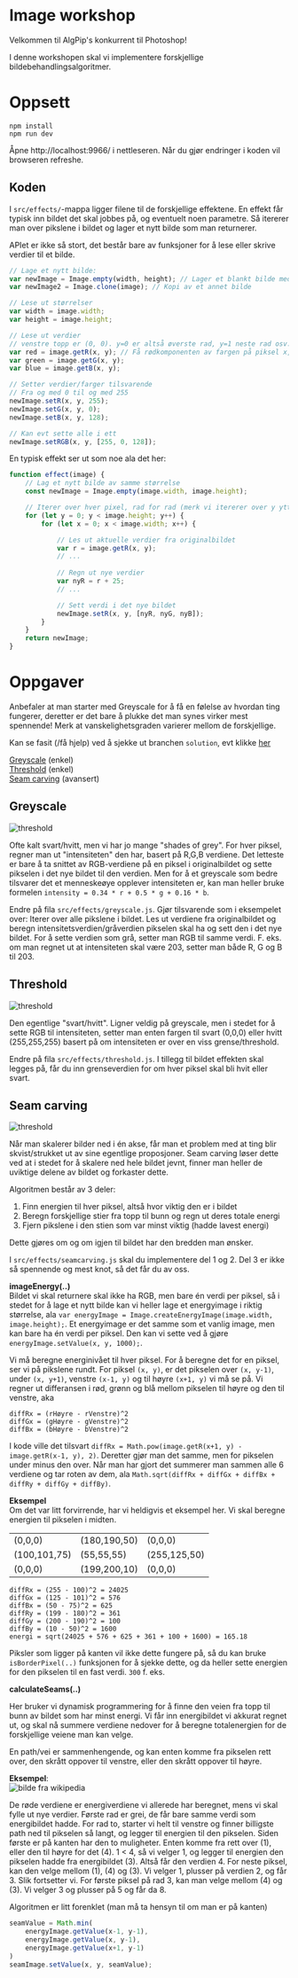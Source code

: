 # Image workshop

Velkommen til AlgPip's konkurrent til Photoshop!

I denne workshopen skal vi implementere forskjellige bildebehandlingsalgoritmer.


# Oppsett

```
npm install
npm run dev
```

Åpne http://localhost:9966/ i nettleseren. Når du gjør endringer i koden vil browseren
refreshe.

## Koden

I `src/effects/`-mappa ligger filene til de forskjellige effektene. En effekt får typisk inn bildet det skal jobbes på, og eventuelt noen parametre.
Så itererer man over pikslene i bildet og lager et nytt bilde som man returnerer.

APIet er ikke så stort, det består bare av funksjoner for å lese eller skrive verdier til et bilde.

```javascript
// Lage et nytt bilde:
var newImage = Image.empty(width, height); // Lager et blankt bilde med en viss størrelse
var newImage2 = Image.clone(image); // Kopi av et annet bilde

// Lese ut størrelser
var width = image.width;
var height = image.height;

// Lese ut verdier
// venstre topp er (0, 0). y=0 er altså øverste rad, y=1 neste rad osv.
var red = image.getR(x, y); // Få rødkomponenten av fargen på piksel x,y
var green = image.getG(x, y);
var blue = image.getB(x, y);

// Setter verdier/farger tilsvarende
// Fra og med 0 til og med 255
newImage.setR(x, y, 255);
newImage.setG(x, y, 0);
newImage.setB(x, y, 128);

// Kan evt sette alle i ett
newImage.setRGB(x, y, [255, 0, 128]);
```

En typisk effekt ser ut som noe ala det her:

```javascript
function effect(image) {
    // Lag et nytt bilde av samme størrelse
    const newImage = Image.empty(image.width, image.height);

    // Iterer over hver pixel, rad for rad (merk vi itererer over y ytterst)
    for (let y = 0; y < image.height; y++) {
        for (let x = 0; x < image.width; x++) {

            // Les ut aktuelle verdier fra originalbildet
            var r = image.getR(x, y);
            // ...
            
            // Regn ut nye verdier
            var nyR = r + 25;
            // ...

            // Sett verdi i det nye bildet
            newImage.setR(x, y, [nyR, nyG, nyB]);
        }
    }
    return newImage;
}


```

# Oppgaver

Anbefaler at man starter med Greyscale for å få en følelse av hvordan ting fungerer,
deretter er det bare å plukke det man synes virker mest spennende! Merk at vanskelighetsgraden
varierer mellom de forskjellige.

Kan se fasit (/få hjelp) ved å sjekke ut branchen `solution`, evt klikke [her](https://github.com/Matsemann/image-workshop/tree/solution/src/effects)

[Greyscale](#Greyscale) (enkel)  
[Threshold](#Threshold) (enkel)  
[Seam carving](#Seam-carving) (avansert)


## Greyscale

![threshold](docs/examples/greyscale.png)

Ofte kalt svart/hvitt, men vi har jo mange "shades of grey". For hver piksel, regner man ut "intensiteten"
den har, basert på R,G,B verdiene. Det letteste er bare å ta snittet av RGB-verdiene på en piksel i originalbildet og sette
pikselen i det nye bildet til den verdien. Men for å et greyscale som bedre tilsvarer det et menneskeøye opplever intensiteten er,
kan man heller bruke formelen `intensity = 0.34 * r + 0.5 * g + 0.16 * b`.

Endre på fila `src/effects/greyscale.js`. Gjør tilsvarende som i eksempelet over:
Iterer over alle pikslene i bildet. Les ut verdiene fra originalbildet og beregn intensitetsverdien/gråverdien
pikselen skal ha og sett den i det nye bildet. For å sette verdien som grå, setter man RGB til samme verdi. F. eks. om man
regnet ut at intensiteten skal være 203, setter man både R, G og B til 203.


## Threshold

![threshold](docs/examples/threshold.png)

Den egentlige "svart/hvitt". Ligner veldig på greyscale, men i stedet for å sette RGB til intensiteten,
setter man enten fargen til svart (0,0,0) eller hvitt (255,255,255) basert på om intensiteten er over en viss grense/threshold.

Endre på fila `src/effects/threshold.js`. I tillegg til bildet effekten skal legges på, får du inn grenseverdien for om hver piksel skal bli hvit eller svart.

## Seam carving

![threshold](docs/examples/seamcarving.png)

Når man skalerer bilder ned i én akse, får man et problem med at ting blir skvist/strukket ut av sine egentlige proposjoner.
Seam carving løser dette ved at i stedet for å skalere ned hele bildet jevnt, finner man heller de 
uviktige delene av bildet og forkaster dette.

Algoritmen består av 3 deler:
1. Finn energien til hver piksel, altså hvor viktig den er i bildet
2. Beregn forskjellige stier fra topp til bunn og regn ut deres totale energi
3. Fjern pikslene i den stien som var minst viktig (hadde lavest energi)

Dette gjøres om og om igjen til bildet har den bredden man ønsker.

I `src/effects/seamcarving.js` skal du implementere del 1 og 2. Del 3 er ikke så spennende og mest knot, så det får du av oss.

**imageEnergy(..)**  
Bildet vi skal returnere skal ikke ha RGB, men bare én verdi per piksel, så i stedet for å lage et nytt bilde kan vi heller lage et
energyimage i riktig størrelse, ala `var energyImage = Image.createEnergyImage(image.width, image.height);`.
Et energyimage er det samme som et vanlig image, men kan bare ha én verdi per piksel. Den kan vi sette ved å gjøre `energyImage.setValue(x, y, 1000);`.

Vi må beregne energinivået til hver piksel. For å beregne det for en piksel, ser vi på pikslene rundt.
For piksel `(x, y)`, er det pikselen over `(x, y-1)`, under `(x, y+1)`, venstre `(x-1, y)` og til høyre `(x+1, y)` vi må se på.
Vi regner ut differansen i rød, grønn og blå mellom pikselen til høyre og den til venstre, aka 
```
diffRx = (rHøyre - rVenstre)^2
diffGx = (gHøyre - gVenstre)^2
diffBx = (bHøyre - bVenstre)^2
```
I kode ville det tilsvart `diffRx = Math.pow(image.getR(x+1, y) - image.getR(x-1, y), 2)`. Deretter gjør man det samme, men for pikselen under minus den over.
Når man har gjort det summerer man sammen alle 6 verdiene og tar roten av dem, ala `Math.sqrt(diffRx + diffGx + diffBx + diffRy + diffGy + diffBy)`.

**Eksempel**  
Om det var litt forvirrende, har vi heldigvis et eksempel her. Vi skal beregne energien til pikselen i midten.

| | | |
|---|---|---|
|(0,0,0)|(180,190,50)|(0,0,0)|
|(100,101,75)|(55,55,55)|(255,125,50)|
|(0,0,0)|(199,200,10)|(0,0,0)|

```
diffRx = (255 - 100)^2 = 24025
diffGx = (125 - 101)^2 = 576
diffBx = (50 - 75)^2 = 625
diffRy = (199 - 180)^2 = 361
diffGy = (200 - 190)^2 = 100
diffBy = (10 - 50)^2 = 1600
energi = sqrt(24025 + 576 + 625 + 361 + 100 + 1600) = 165.18
```

Piksler som ligger på kanten vil ikke dette fungere på, så du kan bruke `isBorderPixel(..)` funksjonen for å sjekke dette, og da heller sette
energien for den pikselen til en fast verdi. `300` f. eks.

**calculateSeams(..)**

Her bruker vi dynamisk programmering for å finne den veien fra topp til bunn av bildet som har minst energi.
Vi får inn energibildet vi akkurat regnet ut, og skal nå summere verdiene nedover for å beregne totalenergien for de forskjellige veiene man kan velge.

En path/vei er sammenhengende, og kan enten komme fra pikselen rett over, den skrått oppover til venstre, eller den skrått oppover til høyre.

**Eksempel**:  
![bilde fra wikipedia](https://upload.wikimedia.org/wikipedia/commons/thumb/7/74/DynamicProgrammingLeastEnergyPathA.svg/399px-DynamicProgrammingLeastEnergyPathA.svg.png)

De røde verdiene er energiverdiene vi allerede har beregnet, mens vi skal fylle ut nye verdier.
Første rad er grei, de får bare samme verdi som energibildet hadde. For rad to, starter vi helt til venstre og finner billigste path ned til pikselen så langt, og legger til energien til den pikselen. 
Siden første er på kanten har den to muligheter. Enten komme fra rett over (1), eller den til høyre for det (4). 1 < 4, så vi velger 1, og legger til energien den pikselen hadde fra
energibildet (3). Altså får den verdien 4. For neste piksel, kan den velge mellom (1), (4) og (3). Vi velger 1, plusser på verdien 2, og får 3. Slik fortsetter vi.
For første piksel på rad 3, kan man velge mellom (4) og (3). Vi velger 3 og plusser på 5 og får da 8.

Algoritmen er litt forenklet (man må ta hensyn til om man er på kanten)
```javascript
seamValue = Math.min(
    energyImage.getValue(x-1, y-1),
    energyImage.getValue(x, y-1),
    energyImage.getValue(x+1, y-1)
)
seamImage.setValue(x, y, seamValue);
```



